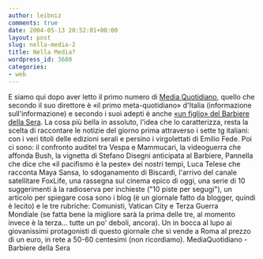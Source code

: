 ```yaml
---
author: leibniz
comments: true
date: 2004-05-13 20:52:01+00:00
layout: post
slug: nella-media-2
title: Nella Media?
wordpress_id: 3680
categories:
- web
---
```


E siamo qui dopo aver letto il primo numero di [Media Quotidiano](http://www.mediaquotidiano.it/mediaslice/), quello che secondo il suo direttore è «il primo meta-quotidiano» d'Italia (informazione sull'informazione) e secondo i suoi adepti è anche [«un figlio» del Barbiere della Sera](http://www.ilbarbieredellasera.com/article.php?sid=11221). La cosa più bella in assoluto, l'idea che lo caratterizza, resta la scelta di raccontare le notizie del giorno prima attraverso i sette tg italiani: con i veri titoli delle edizioni serali e persino i virgolettati di Emilio Fede.
Poi ci sono: il confronto auditel tra Vespa e Mammucari, la videoguerra che affonda Bush, la vignetta di Stefano Disegni anticipata al Barbiere, Pannella che dice che «il pacifismo è la peste» dei nostri tempi, Luca Telese che racconta Maya Sansa, lo sdoganamento di Biscardi, l'arrivo del canale satellitare FoxLife, una rassegna sul cinema epico di oggi, una serie di 10 suggerimenti à la radioserva per inchieste ("10 piste per segugi"), un articolo per spiegare cosa sono i blog (è un giornale fatto da blogger, quindi è lecito) e le tre rubriche: Comunisti, Vatican City e Terza Guerra Mondiale (se fatta bene la migliore sarà la prima delle tre, al momento invece è la terza... tutte un po' deboli, ancora). Un in bocca al lupo ai giovanissimi protagonisti di questo giornale che si vende a Roma al prezzo di un euro, in rete a 50-60 centesimi (non ricordiamo).
MediaQuotidiano - Barbiere della Sera
